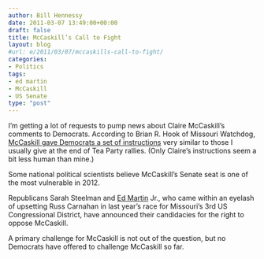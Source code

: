 ```yaml
---
author: Bill Hennessy
date: 2011-03-07 13:49:00+00:00
draft: false
title: McCaskill’s Call to Fight
layout: blog
#url: e/2011/03/07/mccaskills-call-to-fight/
categories:
- Politics
tags:
- ed martin
- McCaskill
- US Senate
type: "post"
---
```


I’m getting a lot of requests to pump news about Claire McCaskill’s comments to Democrats. According to Brian R. Hook of Missouri Watchdog, [McCaskill gave Democrats a set of instructions](https://missouri.watchdog.org/12482/mccaskill-to-democrats-its-time-for-us-to-fight/?utm_source=MO_Subscriptions&utm_campaign=91a9ee8b21-Questionable_Welfare_Payments&utm_medium=email) very similar to those I usually give at the end of Tea Party rallies. (Only Claire’s instructions seem a bit less human than mine.)

 

Some national political scientists believe McCaskill’s Senate seat is one of the most vulnerable in 2012.

 

Republicans Sarah Steelman and [Ed Martin](https://edmartinformissouri.com/) Jr., who came within an eyelash of upsetting Russ Carnahan in last year’s race for Missouri’s 3rd US Congressional District, have announced their candidacies for the right to oppose McCaskill.

 

A primary challenge for McCaskill is not out of the question, but no Democrats have offered to challenge McCaskill so far.
